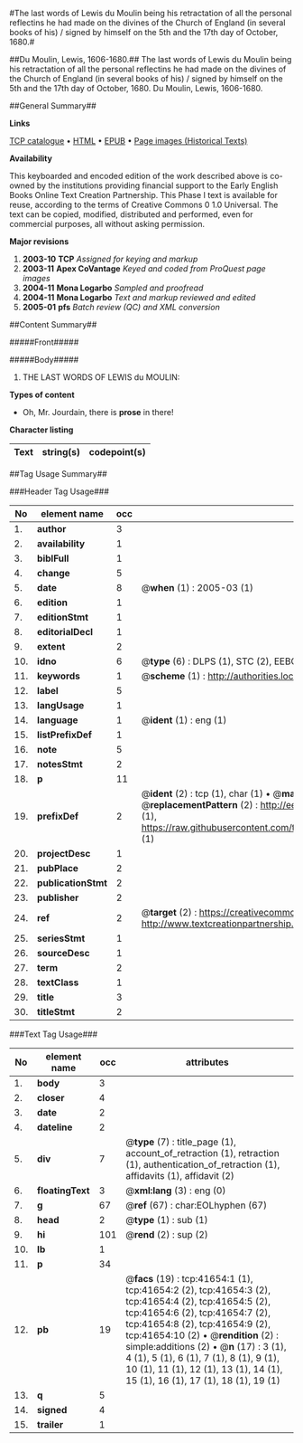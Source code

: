 #The last words of Lewis du Moulin being his retractation of all the personal reflectins he had made on the divines of the Church of England (in several books of his) / signed by himself on the 5th and the 17th day of October, 1680.#

##Du Moulin, Lewis, 1606-1680.##
The last words of Lewis du Moulin being his retractation of all the personal reflectins he had made on the divines of the Church of England (in several books of his) / signed by himself on the 5th and the 17th day of October, 1680.
Du Moulin, Lewis, 1606-1680.

##General Summary##

**Links**

[TCP catalogue](http://www.ota.ox.ac.uk/tcp/)  • 
[HTML](http://tei.it.ox.ac.uk/tcp/Texts-HTML/free/A36/A36839.html)  • 
[EPUB](http://tei.it.ox.ac.uk/tcp/Texts-EPUB/free/A36/A36839.epub) • 
[Page images (Historical Texts)](https://data.historicaltexts.jisc.ac.uk/view?pubId=eebo-08715330e&pageId=eebo-08715330e-41654-1)

**Availability**

This keyboarded and encoded edition of the
	       work described above is co-owned by the institutions
	       providing financial support to the Early English Books
	       Online Text Creation Partnership. This Phase I text is
	       available for reuse, according to the terms of Creative
	       Commons 0 1.0 Universal. The text can be copied,
	       modified, distributed and performed, even for
	       commercial purposes, all without asking permission.

**Major revisions**

1. __2003-10__ __TCP__ *Assigned for keying and markup*
1. __2003-11__ __Apex CoVantage__ *Keyed and coded from ProQuest page images*
1. __2004-11__ __Mona Logarbo__ *Sampled and proofread*
1. __2004-11__ __Mona Logarbo__ *Text and markup reviewed and edited*
1. __2005-01__ __pfs__ *Batch review (QC) and XML conversion*

##Content Summary##

#####Front#####

#####Body#####

1. THE LAST WORDS OF LEWIS du MOULIN:

**Types of content**

  * Oh, Mr. Jourdain, there is **prose** in there!

**Character listing**


|Text|string(s)|codepoint(s)|
|---|---|---|

##Tag Usage Summary##

###Header Tag Usage###

|No|element name|occ|attributes|
|---|---|---|---|
|1.|__author__|3||
|2.|__availability__|1||
|3.|__biblFull__|1||
|4.|__change__|5||
|5.|__date__|8| @__when__ (1) : 2005-03 (1)|
|6.|__edition__|1||
|7.|__editionStmt__|1||
|8.|__editorialDecl__|1||
|9.|__extent__|2||
|10.|__idno__|6| @__type__ (6) : DLPS (1), STC (2), EEBO-CITATION (1), OCLC (1), VID (1)|
|11.|__keywords__|1| @__scheme__ (1) : http://authorities.loc.gov/ (1)|
|12.|__label__|5||
|13.|__langUsage__|1||
|14.|__language__|1| @__ident__ (1) : eng (1)|
|15.|__listPrefixDef__|1||
|16.|__note__|5||
|17.|__notesStmt__|2||
|18.|__p__|11||
|19.|__prefixDef__|2| @__ident__ (2) : tcp (1), char (1)  •  @__matchPattern__ (2) : ([0-9\-]+):([0-9IVX]+) (1), (.+) (1)  •  @__replacementPattern__ (2) : http://eebo.chadwyck.com/downloadtiff?vid=$1&page=$2 (1), https://raw.githubusercontent.com/textcreationpartnership/Texts/master/tcpchars.xml#$1 (1)|
|20.|__projectDesc__|1||
|21.|__pubPlace__|2||
|22.|__publicationStmt__|2||
|23.|__publisher__|2||
|24.|__ref__|2| @__target__ (2) : https://creativecommons.org/publicdomain/zero/1.0/ (1), http://www.textcreationpartnership.org/docs/. (1)|
|25.|__seriesStmt__|1||
|26.|__sourceDesc__|1||
|27.|__term__|2||
|28.|__textClass__|1||
|29.|__title__|3||
|30.|__titleStmt__|2||


###Text Tag Usage###

|No|element name|occ|attributes|
|---|---|---|---|
|1.|__body__|3||
|2.|__closer__|4||
|3.|__date__|2||
|4.|__dateline__|2||
|5.|__div__|7| @__type__ (7) : title_page (1), account_of_retraction (1), retraction (1), authentication_of_retraction (1), affidavits (1), affidavit (2)|
|6.|__floatingText__|3| @__xml:lang__ (3) : eng (0)|
|7.|__g__|67| @__ref__ (67) : char:EOLhyphen (67)|
|8.|__head__|2| @__type__ (1) : sub (1)|
|9.|__hi__|101| @__rend__ (2) : sup (2)|
|10.|__lb__|1||
|11.|__p__|34||
|12.|__pb__|19| @__facs__ (19) : tcp:41654:1 (1), tcp:41654:2 (2), tcp:41654:3 (2), tcp:41654:4 (2), tcp:41654:5 (2), tcp:41654:6 (2), tcp:41654:7 (2), tcp:41654:8 (2), tcp:41654:9 (2), tcp:41654:10 (2)  •  @__rendition__ (2) : simple:additions (2)  •  @__n__ (17) : 3 (1), 4 (1), 5 (1), 6 (1), 7 (1), 8 (1), 9 (1), 10 (1), 11 (1), 12 (1), 13 (1), 14 (1), 15 (1), 16 (1), 17 (1), 18 (1), 19 (1)|
|13.|__q__|5||
|14.|__signed__|4||
|15.|__trailer__|1||
